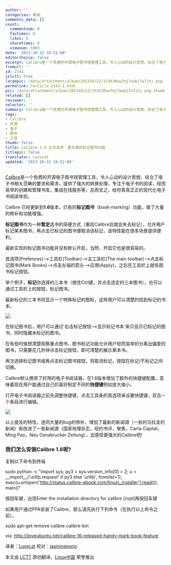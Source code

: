```yaml
---
author: ''
categories: 新闻
comments_data: []
count:
  commentnum: 0
  favtimes: 0
  likes: 0
  sharetimes: 0
  viewnum: 6903
date: '2013-10-22 18:52:00'
editorchoice: false
excerpt: Calibre是一个免费的开源电子图书馆管理工具，令人心动的设计思想，综合了电子书相关范畴的要求和需求，提供了强大的转换处理，专注于电子书的阅读，轻而易举的创建和管理书库，集成在线服务等，总而言之，给你真真  ...
fromurl: ''
id: 2142
islctt: true
largepic: /data/attachment/album/201310/22/153630ww7mj7owbj7w7jnj.png
permalink: /article-2142-1.html
pic: /data/attachment/album/201310/22/153630ww7mj7owbj7w7jnj.png.thumb.jpg
related: []
reviewer: ''
selector: ''
summary: Calibre是一个免费的开源电子图书馆管理工具，令人心动的设计思想，综合了电子书相关范畴的要求和需求，提供了强大的转换处理，专注于电子书的阅读，轻而易举的创建和管理书库，集成在线服务等，总而言之，给你真真  ...
tags:
- Calibre
- 开源
- 电子
- 图书
- 工具
thumb: false
title: Calibre 1.6 正式发布：更方便的标记图书功能
titlepic: false
translator: Luoxcat
updated: '2013-10-22 18:52:00'
---
```


[Calibre](http://calibre-ebook.com/)是一个免费的开源电子图书馆管理工具，令人心动的设计思想，综合了电子书相关范畴的要求和需求，提供了强大的转换处理，专注于电子书的阅读，轻而易举的创建和管理书库，集成在线服务等，总而言之，给你真真正正的现代化电子书阅读体验。


Calibre 已经更新到**1.6**版本，已有的**标记图书**（book-marking）功能，做了大量的修补和功能增强。


**标记图书**作为一种**暂定**选书的简便方式（重启Calibre后就会失去标记），允许用户标记某本图书，再点击已标记的图书便取消该标记，该特性能在很多场景提供便利。


最新实现的标记图书功能并没有默认开启，当然，开启它也是很容易的。


首选项(Prefences)-->工具栏(Toolbar)-->主工具栏(The main toolbar)-->点击标记图书(Mark Books)-->点击左端的箭头-->应用(Apply)，之后在工具栏上就有图书标记按钮。


举个例子，**标记**你选择的三本书（按住Ctrl键，并点击选定的三本图书），也可以通过工具栏上的按钮，标记图书。


最新标记的三本书将显示一个特殊标记的图标，这样用户可以清楚的找到标记的书本。


 ![](/data/attachment/album/201310/22/153630ww7mj7owbj7w7jnj.png)


在标记图书后，用户可以通过'右击标记按钮-->显示标记书本'来只显示已标记的图书，同时隐藏未标记的图书。


在有些时候想清楚观察重点图书，图书标记功能允许用户轻而易举的分离出偏爱的图书，只需要花几秒钟点击标记按钮，即可清楚的展示某本书。


再次选择标记图书或再点击标记图书按钮，将取消标记，按钮在标记/不标记之间切换。


Calibre默认携带了好用的电子书阅读器，在1.6版本增加了额外的快捷键配置，意味着现在用户能通过自己的喜好制定不同的**快捷键**例如放大缩小。


打开电子书阅读器之前先调整快捷键，点击工具条的首选项来设置快捷键，双击一个条目进行编辑。


 ![](/data/attachment/album/201310/22/1536324p9culoluuwgj9gm.png)


以上提及的特性，连同大量的bug的修补、增加了最新的新闻源（一些的乌拉圭的新闻）和改进了一些新闻源（国家地理杂志，纽约书评，聚焦，Carta Capital，Ming Pao，Neu Osnabrucker Zeitung），去感受更强大的Calibre吧!


### **我们怎么安装Calibre 1.6呢?**


复制以下命令到终端


sudo python -c "import sys; py3 = sys.version\_info[0] > 2; u = \_\_import\_\_('urllib.request' if py3 else 'urllib', fromlist=1); exec(u.urlopen('http://status.calibre-ebook.com/linux\_installer').read()); main()"


按回车键，出现Enter the installation directory for calibre [/opt]再按回车键


如果用户通过PPA安装了Calibre，那么请先执行下列命令（在执行以上命令之前）。


sudo apt-get remove calibre calibre-bin


 


via: <http://iloveubuntu.net/calibre-16-released-handy-mark-book-feature>


译者：[Luoxcat](https://github.com/Luoxcat) 校对：[jasminepeng](https://github.com/jasminepeng)


本文由 [LCTT](https://github.com/LCTT/TranslateProject) 原创翻译，[Linux中国](http://linux.cn/) 荣誉推出